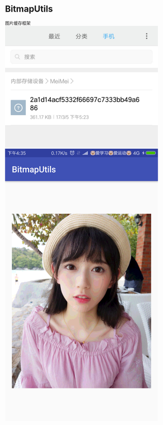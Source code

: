 # BitmapUtils
图片缓存框架
![01](https://github.com/xuyinhuan/BitmapUtils/blob/master/01.jpg)
![02](https://github.com/xuyinhuan/BitmapUtils/blob/master/02.png)